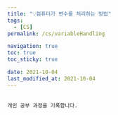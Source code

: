 ```yaml
---
title: "💡컴퓨터가 변수를 처리하는 방법"
tags:
  - [CS]
permalink: /cs/variableHandling

navigation: true
toc: true
toc_sticky: true

date: 2021-10-04
last_modified_at: 2021-10-04
---
```


![]()

`개인 공부 과정을 기록합니다.`

